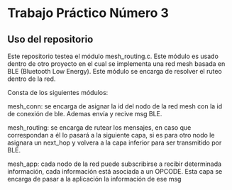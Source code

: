 # Trabajo Práctico Número 3

## Uso del repositorio

Este repositorio testea el módulo mesh_routing.c. Este módulo es usado dentro de otro proyecto en el cual se implementa una red mesh basada en BLE (Bluetooth Low Energy). Este módulo se encarga de resolver el ruteo dentro de la red.

Consta de los siguientes módulos:

mesh_conn: se encarga de asignar la id del nodo de la red mesh con la id de conexión de ble. Ademas envía y recive msg BLE.

mesh_routing: se encarga de rutear los mensajes, en caso que correspondan a él lo pasará a la siguiente capa, si es para otro nodo le asignara un next_hop y volvera a la capa inferior para ser transmitido por BLE.

mesh_app: cada nodo de la red puede subscribirse a recibir determinada información, cada información está asociada a un OPCODE. Esta capa se encarga de pasar a la aplicación la información de ese msg

